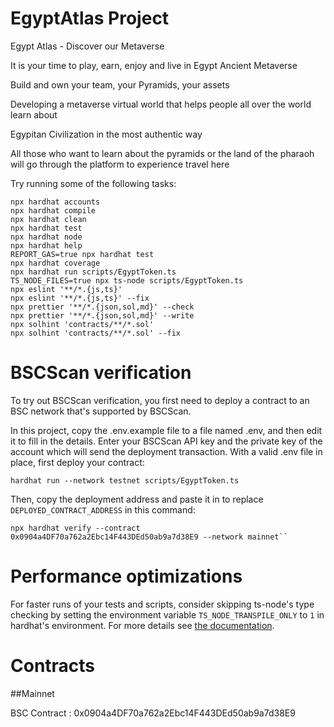 # EgyptAtlas Project

Egypt Atlas - Discover our Metaverse

It is your time to play, earn, enjoy and live in Egypt Ancient Metaverse

Build and own your team, your Pyramids, your assets

Developing a metaverse virtual world that helps people all over the world learn about

Egypitan Civilization in the most authentic way

All those who want to learn about the pyramids or the land of the pharaoh will go through the platform to experience travel here

Try running some of the following tasks:

```shell
npx hardhat accounts
npx hardhat compile
npx hardhat clean
npx hardhat test
npx hardhat node
npx hardhat help
REPORT_GAS=true npx hardhat test
npx hardhat coverage
npx hardhat run scripts/EgyptToken.ts
TS_NODE_FILES=true npx ts-node scripts/EgyptToken.ts
npx eslint '**/*.{js,ts}'
npx eslint '**/*.{js,ts}' --fix
npx prettier '**/*.{json,sol,md}' --check
npx prettier '**/*.{json,sol,md}' --write
npx solhint 'contracts/**/*.sol'
npx solhint 'contracts/**/*.sol' --fix
```

# BSCScan verification

To try out BSCScan verification, you first need to deploy a contract to an BSC network that's supported by BSCScan.

In this project, copy the .env.example file to a file named .env, and then edit it to fill in the details. Enter your BSCScan API key and the private key of the account which will send the deployment transaction. With a valid .env file in place, first deploy your contract:

```shell
hardhat run --network testnet scripts/EgyptToken.ts
```

Then, copy the deployment address and paste it in to replace `DEPLOYED_CONTRACT_ADDRESS` in this command:

```shell
npx hardhat verify --contract 0x0904a4DF70a762a2Ebc14F443DEd50ab9a7d38E9 --network mainnet``
```

# Performance optimizations

For faster runs of your tests and scripts, consider skipping ts-node's type checking by setting the environment variable `TS_NODE_TRANSPILE_ONLY` to `1` in hardhat's environment. For more details see [the documentation](https://hardhat.org/guides/typescript.html#performance-optimizations).

# Contracts
##Mainnet 

BSC Contract : 0x0904a4DF70a762a2Ebc14F443DEd50ab9a7d38E9
